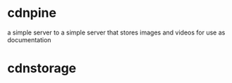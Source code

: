 # cdnpine
a simple server to a simple server that stores images and videos for use as documentation
# cdnstorage
